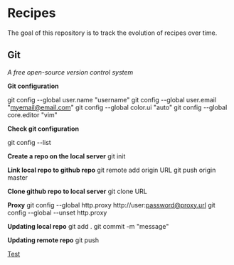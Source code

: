 # Recipes

The goal of this repository is to track the evolution of recipes over time.

## Git
_A free open-source version control system_

**Git configuration**

git config --global user.name "username"
git config --global user.email "myemail@email.com"
git config --global color.ui "auto"
git config --global core.editor "vim"

**Check git configuration**

git config --list

**Create a repo on the local server**
git init

**Link local repo to github repo**
git remote add origin URL
git push origin master

**Clone github repo to local server**
git clone URL

**Proxy**
git config --global http.proxy http://user:password@proxy.url
git config --global --unset http.proxy

**Updating local repo**
git add .
git commit -m "message"

**Updating remote repo**
git push

[Test][d1]

[d1]: https://github.com/nanovikov/Recipes/edit/master/README.md



 
